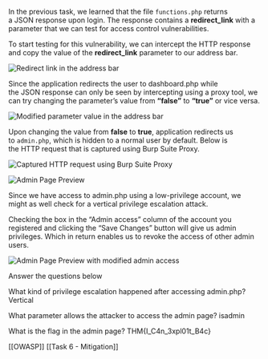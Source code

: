 In the previous task, we learned that the file `functions.php` returns a JSON response upon login. The response contains a **redirect_link** with a parameter that we can test for access control vulnerabilities.

To start testing for this vulnerability, we can intercept the HTTP response and copy the value of the **redirect_link** parameter to our address bar.

![Redirect link in the address bar](https://tryhackme-images.s3.amazonaws.com/user-uploads/645b19f5d5848d004ab9c9e2/room-content/ae62caddd97044d2f502fb843a5792aa.png)  

Since the application redirects the user to dashboard.php while the JSON response can only be seen by intercepting using a proxy tool, we can try changing the parameter’s value from **“false”** to **“true”** or vice versa.

![Modified parameter value in the address bar](https://tryhackme-images.s3.amazonaws.com/user-uploads/645b19f5d5848d004ab9c9e2/room-content/5dd8248de6785f4032080981acd689dc.png)  

Upon changing the value from **false** to **true**, application redirects us to `admin.php`, which is hidden to a normal user by default. Below is the HTTP request that is captured using Burp Suite Proxy.

![Captured HTTP request using Burp Suite Proxy](https://tryhackme-images.s3.amazonaws.com/user-uploads/645b19f5d5848d004ab9c9e2/room-content/ad005cdf8c587872cf3c1ed1fe6b90b3.png)

![Admin Page Preview](https://tryhackme-images.s3.amazonaws.com/user-uploads/645b19f5d5848d004ab9c9e2/room-content/c019a5987cac64d81dc2859b13f56bdc.png)  

Since we have access to admin.php using a low-privilege account, we might as well check for a vertical privilege escalation attack.

Checking the box in the “Admin access” column of the account you registered and clicking the “Save Changes” button will give us admin privileges. Which in return enables us to revoke the access of other admin users.

![Admin Page Preview with modified admin access](https://tryhackme-images.s3.amazonaws.com/user-uploads/5ee9d82ebaa78254d39dc7a7/room-content/b8e6cf35af3196314036bfde4dee77b8.png)

Answer the questions below

What kind of privilege escalation happened after accessing admin.php?
	Vertical

What parameter allows the attacker to access the admin page?
	isadmin

What is the flag in the admin page?
	THM{I_C4n_3xpl01t_B4c}


[[OWASP]]
[[Task 6 - Mitigation]]
